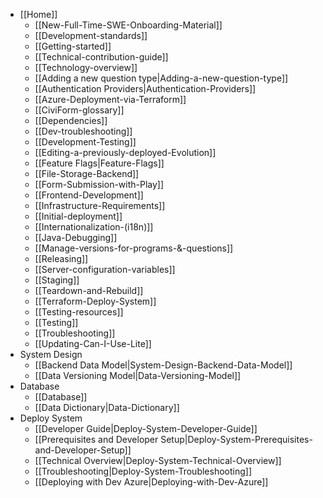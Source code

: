 - [[Home]]
  - [[New-Full-Time-SWE-Onboarding-Material]]
  - [[Development-standards]]
  - [[Getting-started]]
  - [[Technical-contribution-guide]]
  - [[Technology-overview]]
  - [[Adding a new question type|Adding-a-new-question-type]]
  - [[Authentication Providers|Authentication-Providers]]
  - [[Azure-Deployment-via-Terraform]]
  - [[CiviForm-glossary]]
  - [[Dependencies]]
  - [[Dev-troubleshooting]]
  - [[Development-Testing]]
  - [[Editing-a-previously-deployed-Evolution]]
  - [[Feature Flags|Feature-Flags]]
  - [[File-Storage-Backend]]
  - [[Form-Submission-with-Play]]
  - [[Frontend-Development]]
  - [[Infrastructure-Requirements]]
  - [[Initial-deployment]]
  - [[Internationalization-(i18n)]]
  - [[Java-Debugging]]
  - [[Manage-versions-for-programs-&-questions]]
  - [[Releasing]]
  - [[Server-configuration-variables]]
  - [[Staging]]
  - [[Teardown-and-Rebuild]]
  - [[Terraform-Deploy-System]]
  - [[Testing-resources]]
  - [[Testing]]
  - [[Troubleshooting]]
  - [[Updating-Can-I-Use-Lite]]
- System Design
  - [[Backend Data Model|System-Design-Backend-Data-Model]]
  - [[Data Versioning Model|Data-Versioning-Model]]
- Database
  - [[Database]]
  - [[Data Dictionary|Data-Dictionary]]
- Deploy System
  - [[Developer Guide|Deploy-System-Developer-Guide]]
  - [[Prerequisites and Developer Setup|Deploy-System-Prerequisites-and-Developer-Setup]]
  - [[Technical Overview|Deploy-System-Technical-Overview]]
  - [[Troubleshooting|Deploy-System-Troubleshooting]]
  - [[Deploying with Dev Azure|Deploying-with-Dev-Azure]]
